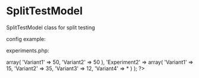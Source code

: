 SplitTestModel
==============

SplitTestModel class for split testing

config example:

experiments.php:
<?php
return array(
    'Experiment1' => array(
        'Variant1' => 50,
        'Variant2'   => 50
    ),
    'Experiment2' => array(
        'Variant1' => 15,
        'Variant2' => 35,
        'Variant3' => 12,
        'Variant4' => *
    )
);
?>
